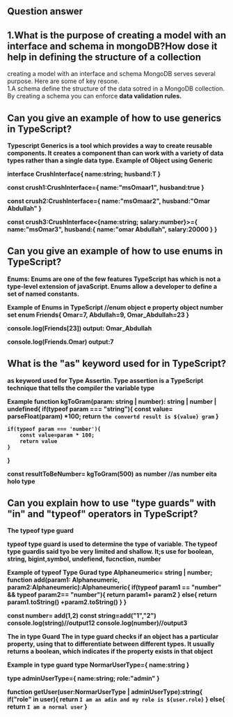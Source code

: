 ## Question answer

## 1.What is the purpose of creating a model with an interface and schema in mongoDB?How dose it help in defining the structure of a collection
creating a model with an interface and schema MongoDB serves several purpose. Here are some of key resone. <br />
1.A schema define the structure of the data sotred in a MongoDB collection. By creating a schema you can enforce  <b>data validation<b>  rules.





## Can you give an example of how to use generics in TypeScript?
Typescript Generics is a tool which provides a way to create reusable components. It creates a component than can work with a variety of data types rather than a single data type.
Example of Object using Generic

interface CrushInterface<T>{
    name:string;
    husband:T
}

const crush1:CrushInterface<boolean>={
    name:"msOmaar1",
    husband:true
}

const crush2:CrushInterface<string>={
    name:"msOmaar2",
    husband:"Omar Abdullah"
}

const crush3:CrushInterface<{name:string; salary:number}>={
    name:"msOmar3",
    husband:{
        name:"omar Abdullah",
        salary:20000
    }
}




## Can you give an example of how to use enums in TypeScript?
 Enums: Enums are one of the few features TypeScript has which is not a type-level extension of javaScript. Enums allow a developer to define a set of named constants.

 Example of Enums in TypeScript
//enum object e property object number set
enum Friends{
    Omar=7,
    Abdullah=9,
    Omar_Abdullah=23
}

console.log(Friends[23])
output: Omar_Abdullah

console.log(Friends.Omar)
output:7



## What is the "as" keyword used for in TypeScript?
 as keyword used for Type Assertin. Type assertion is a TypeScript technique that tells the compiler the variable type

 Example
 function kgToGram(param: string | number): string | number | undefined{
    if(typeof param === "string"){
        const value= parseFloat(param) *100;
        return `the convertd result is ${value} gram`
    }

    if(typeof param === 'number'){
        const value=param * 100;
        return value
    }

}

const resultToBeNumber= kgToGram(500) as number //as number eita holo type 




## Can you explain how to use "type guards" with "in" and "typeof" operators in TypeScript?
 
 The typeof type guard

 typeof type guard is used to determine the type of variable. The typeof type guardis said tyo be very limited and shallow. It;s use for boolean, string, bigint,symbol, undefiend, fucnction, number

 Example of typeof Type Gurad
 type Alphaneumeric= string | number;
function add(param1: Alphaneumeric, param2:Alphaneumeric):Alphaneumeric{
    if(typeof param1 == "number" && typeof param2== "number"){
        return param1+ param2
    }
    else{
        return param1.toString() +param2.toString()
    }
}

const number= add(1,2)
const string=add("1","2")
console.log(string)//output12
console.log(number)//output3


The in type Guard
The in type guard checks if an object has a particular property, using that to differentiate between different types. It usually returns a boolean, which indicates if the property exists in that object

Example in type guard
type NormarUserType={
    name:string
}

type adminUserType={
    name:string;
    role:"admin"
}

function getUser(user:NormarUserType | adminUserType):string{
    if("role" in user){
        return `I am an adin and my role is ${user.role}`
    }
    else{
        return `I am a normal user`
    }

